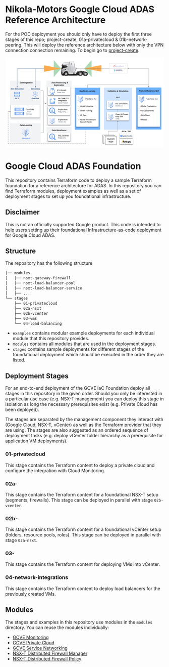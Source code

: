 # Nikola-Motors Google Cloud ADAS Reference Architecture

For the POC deployment you should only have to deploy the first three stages of this repo; project-create, 01a-privatecloud & 01b-network-peering. This will deploy the reference architecture below with only the VPN connection connection remaining.  To begin go to [project-create](./stages/01-privatecloud/project-create). 

<img src="https://github.com/tgaillard1/Nikola-Motors-ADAS-Sandbox/blob/main/docs/NikolaMotors-Sandbox-RA.png" alt="ADAS Architecture"/>

# Google Cloud ADAS Foundation

This repository contains Terraform code to deploy a sample Terraform foundation for a reference architecture for ADAS. In this repository you can find Terraform modules, deployment examples as well as a set of deployment stages to set up you foundational infrastructure.

## Disclaimer

This is not an officially supported Google product. This code is intended to help users setting up their foundational Infrastructure-as-code deployment for Google Cloud ADAS.

## Structure

The repository has the following structure
```
├── modules
│   ├── nsxt-gateway-firewall
│   ├── nsxt-load-balancer-pool
│   ├── nsxt-load-balancer-service
│   ├── ...
└── stages
    ├── 01-privatecloud
    ├── 02a-nsxt
    ├── 02b-vcenter
    ├── 03-vms
    └── 04-load-balancing
```

 * `examples` contains modular example deployments for each individual module that this repository provides.
 * `modules` contains all modules that are used in the deployment stages.
 * `stages` contains sample deployments for different stages of the foundational deployment which should be executed in the order they are listed.

## Deployment Stages

For an end-to-end deployment of the GCVE IaC Foundation deploy all stages in this repository in the given order. Should you only be interested in a particular use case (e.g. NSX-T management) you can deploy this stage in isolation as long the necessary prerequisites exist (e.g. Private Cloud has been deployed).

The stages are separated by the management component they interact with (Google Cloud, NSX-T, vCenter) as well as the Terraform provider that they are using. The stages are also suggested as an ordered sequence of deployment tasks (e.g. deploy vCenter folder hierarchy as a prerequisite for application VM deployments).

### 01-privatecloud
This stage contains the Terraform content to deploy a private cloud and configure the integration with Cloud Monitoring.

### 02a-
This stage contains the Terraform content for a foundational NSX-T setup (segments, firewalls). This stage can be deployed in parallel with stage `02b-vcenter`.

### 02b-
This stage contains the Terraform content for a foundational vCenter setup (folders, resource pools, roles). This stage can be deployed in parallel with stage `02a-nsxt`.

### 03-
This stage contains the Terraform content for deploying VMs into vCenter.

### 04-network-integrations
This stage contains the Terraform content to deploy load balancers for the previously created VMs.


## Modules

The stages and examples in this repository use modules in the `modules` directory. You can reuse the modules individually:

 * [GCVE Monitoring](./modules/gcve-monitoring)
 * [GCVE Private Cloud](./modules/gcve-private-cloud)
 * [GCVE Service Networking](./modules/gcve-service-networking)
 * [NSX-T Distributed Firewall Manager](./modules/nsxt-distributed-firewall-manager)
 * [NSX-T Distributed Firewall Policy](./modules/nsxt-distributed-firewall-policy)
